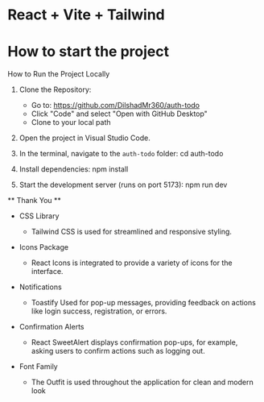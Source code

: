 # React + Vite + Tailwind 

# How to start the project 

How to Run the Project Locally

1. Clone the Repository:
   - Go to: https://github.com/DilshadMr360/auth-todo
   - Click "Code" and select "Open with GitHub Desktop"
   - Clone to your local path

2. Open the project in Visual Studio Code.

3. In the terminal, navigate to the `auth-todo` folder:
   cd auth-todo

4. Install dependencies:
   npm install

5. Start the development server (runs on port 5173):
   npm run dev


** Thank You ** 



* CSS Library 

  - Tailwind CSS is used for streamlined and responsive styling.
  
* Icons Package
 
  - React Icons is integrated to provide a variety of icons for the interface.

* Notifications

  - Toastify Used for pop-up messages, providing feedback on actions like login success, registration, or errors.
  
* Confirmation Alerts

  - React SweetAlert displays confirmation pop-ups, for example, asking users to confirm actions such as logging out.
  
* Font Family
 
  - The Outfit is used throughout the application  for clean and modern look
